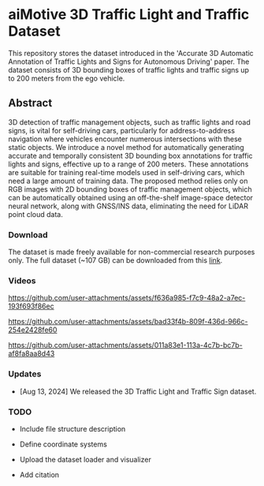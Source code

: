 # aiMotive 3D Traffic Light and Traffic Dataset
This repository stores the dataset introduced in the 'Accurate 3D Automatic Annotation of Traffic Lights and Signs for Autonomous Driving' paper. The dataset consists of 3D bounding boxes of traffic lights and traffic signs up to 200 meters from the ego vehicle.

## Abstract
3D detection of traffic management objects, such as traffic lights and road signs, is vital for self-driving cars, particularly for address-to-address navigation where vehicles encounter numerous intersections with these static objects. We introduce a novel method for automatically generating accurate and temporally consistent 3D bounding box annotations for traffic lights and signs, effective up to a range of 200 meters. These annotations are suitable for training real-time models used in self-driving cars, which need a large amount of training data. The proposed method relies only on RGB images with 2D bounding boxes of traffic management objects, which can be automatically obtained using an off-the-shelf image-space detector neural network, along with GNSS/INS data, eliminating the need for LiDAR point cloud data.

### Download
The dataset is made freely available for non-commercial research purposes only. The full dataset (~107 GB) can be downloaded from this [link](https://aimotive-dataset.s3.amazonaws.com/aimotive_tl_ts_dataset.zip).

### Videos
https://github.com/user-attachments/assets/f636a985-f7c9-48a2-a7ec-193f693f86ec

https://github.com/user-attachments/assets/bad33f4b-809f-436d-966c-254e2428fe60

https://github.com/user-attachments/assets/011a83e1-113a-4c7b-bc7b-af8fa8aa8d43




### Updates
- [Aug 13, 2024] We released the 3D Traffic Light and Traffic Sign dataset.


### TODO
- Include file structure description
- Define coordinate systems
- Upload the dataset loader and visualizer




- Add citation
